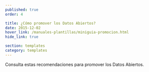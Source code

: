```yaml
---
published: true
order: 4

title: ¿Cómo promover los Datos Abiertos?
date: 2015-12-02
hover_link: /manuales-plantillas/miniguia-promocion.html
hide_link: true

section: templates
category: templates
---
```


Consulta estas recomendaciones para promover los Datos Abiertos.
